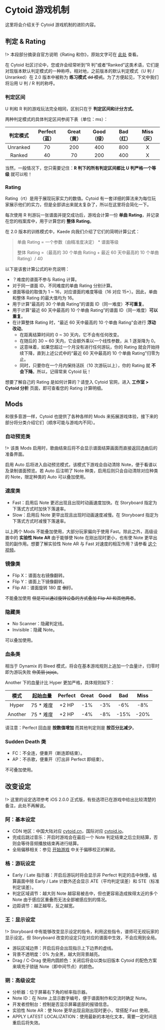 # Cytoid 游戏机制

<!-- Autjor: 冰糖酱-BillZhou233 a.k.a 贵阳市非官方客服娘 -->

这里将会介绍关于 Cytoid 游戏机制的进阶内容。

## 判定 & Rating

!> 本段部分摘录自官方说明《Rating 和你》，原始文字可在 [此处](https://www.bilibili.com/read/cv6536670) 查看。

在 Cytoid 社区讨论中，您或许会经常听到“R 判”或者“Ranked”这类术语，它们是对现版本默认判定模式的一种称呼。相对地，之前版本的默认判定模式（U 判 / Unranked）在 2.0 版本中被称为 __练习模式__ ~~dd 模式~~。为了方便起见，下文中我们将沿用 U 判 / R 判的称呼。

### 判定区间

U 判和 R 判的游戏玩法完全相同，区别只在于 __判定区间和计分方式__。

两种判定模式的具体判定区间参阅下表（单位：ms）：

|判定模式|Perfect（蓝）|Great（黄）|Good（绿）|Bad（红）|Miss（灰）|
|:---:|:---:|:---:|:---:|:---:|:---:|
|Unranked|70|200|400|800|X|
|Ranked|40|70|200|400|X|

当然，一般情况下，您只需要记住：__R 判下的所有判定区间都比 U 判严格一个等级__ 就可以啦！

### Rating

Rating（rt）是用于展现玩家实力的数值。Cytoid 有一套详细的算法来为每位玩家展示他们的实力，但是全部讲出来就太复杂了，所以在这里将会简化一下。

每次使用 R 判游玩一张谱面并提交成功后，游戏会计算一份 __单曲 Rating__，并记录在您的档案库中，用于计算您的 __整体 Rating__。

在 2.0 版本的训练模式中，Kaede 向我们介绍了它们的简明计算公式：

> 单曲 Rating = 一个参数（由精准度决定） * 谱面等级
>
> 整体 Rating =（最高的 30 个单曲 Rating + 最近 60 天中最高的 10 个单曲 Rating）/ 40

以下是该套计算公式的补充说明：

- ？难度的谱面不参与 Rating 计算。
- 对于同一谱面 ID，不同难度的单曲 Rating 分别计算。
- 谱面等级的取值为 1 ~ 16，对应谱面的难度等级（16 对应 15+）。因此，单曲和整体 Rating 的最大值均为 16。
- 用于计算“最高的 30 个单曲 Rating”的谱面 ID（同一难度）__不可重复__。
- 用于计算“最近 60 天中最高的 10 个单曲 Rating”的谱面 ID（同一难度）__可以重复__。<!-- 原文中为不可重复，但是客服娘在推歌之后查分发现可以重复，就以实际情况为准了 -->
- 在计算整体 Rating 时，“最近 60 天中最高的 10 个单曲 Rating”会进行 __浮动改动__。
  - 在距离结算时间的 0 ~ 30 天内，它不会有任何改变。
  - 在随后的 30 ~ 60 天内，它会额外乘以一个线性参数，从 1 逐渐降为 0。
  - 这意味着，如果您超过一个月没有进行任何游玩，你的 Rating 就会开始持续下降，直到上述公式中的“最近 60 天中最高的 10 个单曲 Rating”归零为止。
  - 同时，只要你在一个月内保持活跃（10 次游玩以上），你的 Rating 就 __不会下降__。所以，记得常来 Cytoid 玩！

想要了解自己的 Rating 是如何计算的？请登入 Cytoid 官网，进入 __工作室 > Cytoid 分析__ 页面，即可查看您的 Rating 计算明细。

## Mods

和很多音游一样，Cytoid 也提供了各种各样的 Mods 来拓展游戏体验，接下来的部分将分类介绍它们（顺序可能与游戏内不同）。

### 自动预览类

!> 该类 Mods 启用时，歌曲结束后将不会显示谱面结算画面而直接返回选曲后的准备界面。

启用 Auto 后将进入自动预览模式，该模式下游戏会自动清除 Note，便于看谱以及录制谱面预览。若 Auto 后注明了 Note 种类，启用后则只会自动清除对应种类的 Note，限定种类的 Auto 可以叠加使用。

### 速度类

- Fast：启用后 Note 更迟出现且出现时动画速度加快。在 Storyboard 指定为下落式方式时加快下落速率。
- Slow：启用后 Note 更早出现且出现时动画速度减慢。在 Storyboard 指定为下落式方式时减慢下落速率。

以上两个 Mods 不能叠加使用，大部分玩家偏向于使用 Fast。除此之外，高级设置中的 __实验性 Note AR__ 由于能够使 Note 在刚出现时更小，也有使 Note 更早出现的副作用。想要了解实验性 Note AR 与 Fast 对速度的相互作用？请参看 [这个视频](https://www.bilibili.com/video/BV1ua4y1a7qT)。

### 镜像类

- Flip X：谱面左右镜像翻转。
- Flip Y：谱面上下镜像翻转。
- Flip All：谱面旋转 180 度 ~~倒打~~。

不能叠加使用 ~~但是可以通过旋转设备的方式叠加 Flip All 和其他两者~~。

### 隐藏类

- No Scanner：隐藏判定线。
- Invisible：隐藏 Note。

可以叠加使用。

### 血条类

相当于 Dynamix 的 Bleed 模式，将会在基本游戏规则上追加一个血量计，归零时即为游玩失败 ~~你美丽 jajaja~~。

Another 下的血量计比 Hyper 更加严格，具体规则如下：

|模式|起始血量|Perfect|Great|Good|Bad|Miss|
|:---:|:---:|:---:|:---:|:---:|:---:|:---:|
|Hyper|75 * 难度|+2 HP|-1%|-3%|-6%|-8%|
|Another|75 * 难度|+2 HP|-4%|-8%|-15%|-20%|

请注意：Perfect 回血是 __按数值增加__ 而其他判定则是 __按百分比减少__。

### Sudden Death 类

- FC：不全连，便重开（断连即结束）。
- AP：不杀歌，便重开（打出非 Perfect 即结束）。

不可叠加使用。

## 改变设定

!> 这里的设定选项参考 iOS 2.0.0 正式版，有些选项已在游戏中给出比较清楚的备注，此处不再解说。

### 阿：基本设定 

- CDN 地区：中国大陆对应 [cytoid.cn](//cytoid.cn)，国际对应 [cytoid.io](//cytoid.io)。
- 完成后跳过音乐：开启时游戏会在最后一个 Note 判定结束之后立刻结算，否则会等待音频播放结束再进行结算。
- 全局偏移相关：参见 [开始游戏](/gameplay/how_to_play) 中关于偏移校正的解说。

### 格：游玩设定

- Early / Late 指示器：开启后游玩时将会显示非 Perfect 判定的击中快慢，结算画面中除 Early / Late 计数外还会显示 ATE（平均判定误差）和 STE（标准判定误差）。
- 判定区域调节：越大则 Note 越容易被击中，但也更容易造成挨得太近的多个 Note 由于感应区重叠而无法全部被感应到的情况。
- 边距调节：越正越窄，反之越宽。

### 王：显示设定

!> Storyboard 中有能够改变显示设定的指令，利用这些指令，谱师可无视玩家的显示设定。但 Storyboard 改变的设定只在对应的谱面中生效，不会应用到全局。

- 游玩区域边界：开启后将会出现指示上下边界的虚线。
- 背景不透明度：0% 为全黑，越大则背景越亮。
- Drag / C-Drag 使用内圆颜色：关闭后将会以类似旧版本 Cytoid 的配色方案来填充子锁链 Note（即中间节点）的颜色。

### 朔：高级设定

- 分析器：位于屏幕右下角的帧率指示器。
- Note ID：在 Note 上显示数字编号，便于谱面制作和交流时确定 Note。
- 开发者控制台：控制是否显示屏幕底部的报错信息。
- 实验性 Note AR：使 Note 更早出现且刚出现时更小，常搭配 Fast 使用。
- APPLY LATEST LOCALIZATION：使用最新的本地化文本，需要一定时间且重启后将失效。
